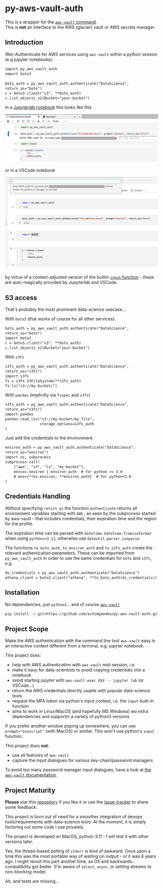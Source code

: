 # py-aws-vault-auth

This is a wrapper for the [`aws-vault` command](https://github.com/99designs/aws-vault).<br/>
This is **not** an interface to the AWS (glacier) vault or AWS secrets manager.

## Introduction

(Re)-Authenticate for AWS services using `aws-vault` within a python session
(e.g jupyter notebooks):

```python3
import py_aws_vault_auth
import boto3

boto_auth = py_aws_vault_auth.authenticate("DataScience", return_as="boto")
c = boto3.client("s3", **boto_auth)
c.list_objects_v2(Bucket="your-bucket")
```

In a [Jupyterlab notebook](demo.ipynb) this looks like this

![py_aws_vault_auth dialogue in Jupyterlab notebook](doc/MFA_JupyterLabNotebook.png)

or in a VSCode notebook

![py_aws_vault_auth dialogue in VSCode notebook](doc/MFA_VSCodeNotebook.png)

by virtue of a context-adjusted version of the builtin [`input` function](
https://docs.python.org/3/library/functions.html#input) - these are
auto-magically provided by Jupyterlab and VSCode.

## S3 access

That's probably the most prominent data-science usecase...

With `boto3` (that works of course for all other services):

```python3
boto_auth = py_aws_vault_auth.authenticate("DataScience", return_as="boto")
import boto3
c = boto3.client("s3", **boto_auth)
c.list_objects_v2(Bucket="your-bucket")
```

With `s3fs`

```python3
s3fs_auth = py_aws_vault_auth.authenticate("DataScience", return_as="s3fs")
import s3fs
fs = s3fs.S3FileSystem(**s3fs_auth)
fs.ls("s3://my-bucket/")
```

With `pandas` (implicitly via `fsspec` and `s3fs`)

```python3
s3fs_auth = py_aws_vault_auth.authenticate("DataScience", return_as="s3fs")
import pandas
pandas.read_csv("s3://my-bucket/my_file",
                storage_options=s3fs_auth
)
```

Just add the credentials to the environment:

```python3
environ_auth = py_aws_vault_auth.authenticate("DataScience", return_as="environ")
import os, subprocess
subprocess.call(
    ["aws", "s3", "ls", "my-bucket"],
    env=os.environ | environ_auth  # for python >= 3.9
    # env={**os.environ, **environ_auth}  # for python<3.9
)
```

## Credentials Handling

Without specifying `return_as` the function `authenticate` returns all
environment variables starting with `AWS_` as seen by the subprocess
started by aws-vault - that includes credentials, their expiration time
and the region for the profile.

The expiration time can be parsed with `datetime.datetime.fromisoformat`
when using `python>=3.11`, otherwise use `dateutil.parser.isoparse`.

The functions `to_boto_auth`, `to_environ_auth` and `to_s3fs_auth` create the
relevant authentication parameters. These can be imported from `py_aws_vault_auth`
in order to use the same credentials for `boto` and `s3fs`, e.g.

```python3
ds_credentials = py_aws_vault_auth.authenticate("DataScience")
athena_client = boto3.client("athena", **to_boto_auth(ds_credentials))
```

## Installation

No dependencies, just `python3`... and of course [`aws-vault`](https://github.com/99designs/aws-vault)

```sh
pip install -U git+https://github.com/achimgaedke/py-aws-vault-auth.git
```

## Project Scope

Make the AWS authentication with the command line tool `aws-vault` easy in an
interactive context different from a terminal, e.g. jupyter notebook.

This project does:

* help with AWS authentication with `aws-vault` mid-session, i.e.
* make it easy for data-scientists to avoid copying credentials into a notebook
* avoid starting jupyter with `aws-vault exec XXX -- jupyter lab` (or VSCode...)
* return the AWS credentials directly usable with popular data-science tools
* request the MFA token via python's input context, i.e. the `input` built-in function
* aims to work in Linux/MacOS (and hopefully MS Windows) wo extra dependencies and
  supportin a variety of python3 versions

If you prefer another window poping up somewhere, you can use `prompt="osascript"`
(with MacOS) or similar. This won't use python's `input` function.

This project does **not**:

* use all features of `aws-vault`
* capture the input dialogues for various key-chain/password managers

To avoid too many password manager input dialogues, have a look at [the
`aws-vault` documentation](https://github.com/99designs/aws-vault/blob/master/USAGE.md#backends).

## Project Maturity

**Please** star this [repository](https://github.com/achimgaedke/py-aws-vault-auth)
if you like it or use the [issue-tracker](https://github.com/achimgaedke/py-aws-vault-auth/issues)
to share some feedback.

This project is born out of need for a smoother integration of devops tools/requirements
with data-science tools. At the moment, it is simply factoring out some code I use
privately.

The project is developed on MacOS, python-3.11 - I will test it with other versions later.

Yes, the thread-based polling of `stderr` is kind of awkward. Once upon a time
this was the most portable way of waiting on output - or it was 6 years ago.
I might revisit this part another time, as OS and backwards-compatibility got
better. (I'm aware of `select`, `async`, or setting streams to non-blocking mode)

Ah, and tests are missing...
